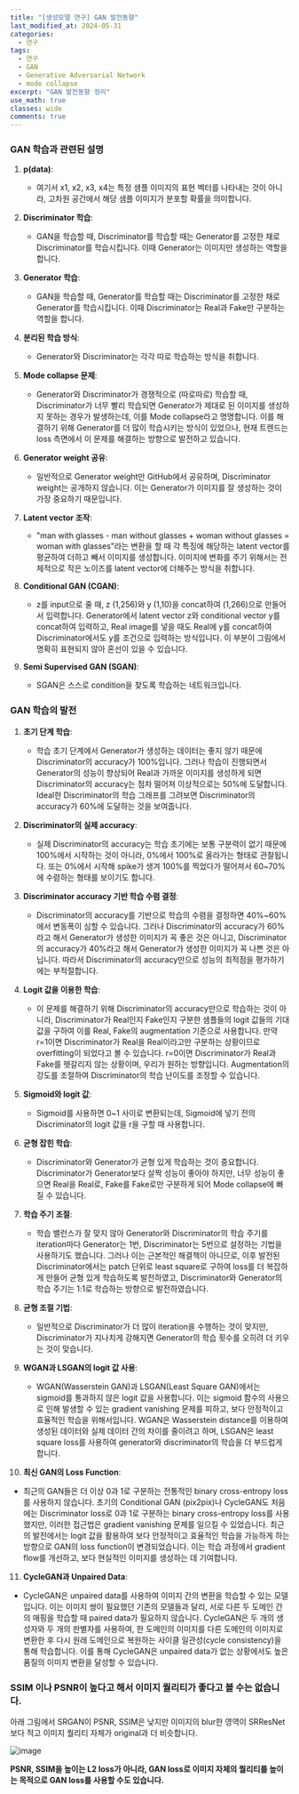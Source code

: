 ```yaml
---
title: "[생성모델 연구] GAN 발전동향"
last_modified_at: 2024-05-31
categories:
  - 연구
tags:
  - 연구
  - GAN
  - Generative Adversarial Network
  - mode collapse
excerpt: "GAN 발전동향 정리"
use_math: true
classes: wide
comments: true
---
```


### GAN 학습과 관련된 설명

1. **p(data)**: 
   - 여기서 x1, x2, x3, x4는 특정 샘플 이미지의 표현 벡터를 나타내는 것이 아니라, 고차원 공간에서 해당 샘플 이미지가 분포할 확률을 의미합니다.

2. **Discriminator 학습**:
   - GAN을 학습할 때, Discriminator를 학습할 때는 Generator를 고정한 채로 Discriminator를 학습시킵니다. 이때 Generator는 이미지만 생성하는 역할을 합니다.

3. **Generator 학습**:
   - GAN을 학습할 때, Generator를 학습할 때는 Discriminator를 고정한 채로 Generator를 학습시킵니다. 이때 Discriminator는 Real과 Fake만 구분하는 역할을 합니다.

4. **분리된 학습 방식**:
   - Generator와 Discriminator는 각각 따로 학습하는 방식을 취합니다.

5. **Mode collapse 문제**:
   - Generator와 Discriminator가 경쟁적으로 (따로따로) 학습할 때, Discriminator가 너무 빨리 학습되면 Generator가 제대로 된 이미지를 생성하지 못하는 경우가 발생하는데, 이를 Mode collapse라고 명명합니다. 이를 해결하기 위해 Generator를 더 많이 학습시키는 방식이 있었으나, 현재 트렌드는 loss 측면에서 이 문제를 해결하는 방향으로 발전하고 있습니다.

6. **Generator weight 공유**:
   - 일반적으로 Generator weight만 GitHub에서 공유하며, Discriminator weight는 공개하지 않습니다. 이는 Generator가 이미지를 잘 생성하는 것이 가장 중요하기 때문입니다.

7. **Latent vector 조작**:
   - "man with glasses - man without glasses + woman without glasses = woman with glasses"라는 변환을 할 때 각 특징에 해당하는 latent vector를 평균하여 더하고 빼서 이미지를 생성합니다. 이미지에 변화를 주기 위해서는 전체적으로 작은 노이즈를 latent vector에 더해주는 방식을 취합니다.

8. **Conditional GAN (CGAN)**:
   - z를 input으로 줄 때, z (1,256)와 y (1,10)을 concat하여 (1,266)으로 만들어서 입력합니다. Generator에서 latent vector z와 conditional vector y를 concat하여 입력하고, Real image를 넣을 때도 Real에 y를 concat하여 Discriminator에서도 y를 조건으로 입력하는 방식입니다. 이 부분이 그림에서 명확히 표현되지 않아 혼선이 있을 수 있습니다.

9. **Semi Supervised GAN (SGAN)**:
   - SGAN은 스스로 condition을 찾도록 학습하는 네트워크입니다.

### GAN 학습의 발전

1. **초기 단계 학습**:
   - 학습 초기 단계에서 Generator가 생성하는 데이터는 좋지 않기 때문에 Discriminator의 accuracy가 100%입니다. 그러나 학습이 진행되면서 Generator의 성능이 향상되어 Real과 가까운 이미지를 생성하게 되면 Discriminator의 accuracy는 점차 떨어져 이상적으로는 50%에 도달합니다. Ideal한 Discriminator의 학습 그래프를 그려보면 Discriminator의 accuracy가 60%에 도달하는 것을 보여줍니다.

2. **Discriminator의 실제 accuracy**:
   - 실제 Discriminator의 accuracy는 학습 초기에는 보통 구분력이 없기 때문에 100%에서 시작하는 것이 아니라, 0%에서 100%로 올라가는 형태로 관찰됩니다. 또는 0%에서 시작해 spike가 생겨 100%를 찍었다가 떨어져서 60~70%에 수렴하는 형태를 보이기도 합니다.

3. **Discriminator accuracy 기반 학습 수렴 결정**:
   - Discriminator의 accuracy를 기반으로 학습의 수렴을 결정하면 40%~60%에서 변동폭이 심할 수 있습니다. 그러나 Discriminator의 accuracy가 60%라고 해서 Generator가 생성한 이미지가 꼭 좋은 것은 아니고, Discriminator의 accuracy가 40%라고 해서 Generator가 생성한 이미지가 꼭 나쁜 것은 아닙니다. 따라서 Discriminator의 accuracy만으로 성능의 최적점을 평가하기에는 부적절합니다.

4. **Logit 값을 이용한 학습**:
   - 이 문제를 해결하기 위해 Discriminator의 accuracy만으로 학습하는 것이 아니라, Discriminator가 Real인지 Fake인지 구분한 샘플들의 logit 값들의 기대값을 구하여 이를 Real, Fake의 augmentation 기준으로 사용합니다. 만약 r=1이면 Discriminator가 Real을 Real이라고만 구분하는 상황이므로 overfitting이 되었다고 볼 수 있습니다. r=0이면 Discriminator가 Real과 Fake를 헷갈리지 않는 상황이며, 우리가 원하는 방향입니다. Augmentation의 강도를 조절하여 Discriminator의 학습 난이도를 조정할 수 있습니다.

5. **Sigmoid와 logit 값**:
   - Sigmoid를 사용하면 0~1 사이로 변환되는데, Sigmoid에 넣기 전의 Discriminator의 logit 값을 r을 구할 때 사용합니다.

6. **균형 잡힌 학습**:
   - Discriminator와 Generator가 균형 있게 학습하는 것이 중요합니다. Discriminator가 Generator보다 살짝 성능이 좋아야 하지만, 너무 성능이 좋으면 Real을 Real로, Fake를 Fake로만 구분하게 되어 Mode collapse에 빠질 수 있습니다.

7. **학습 주기 조절**:
   - 학습 밸런스가 잘 맞지 않아 Generator와 Discriminator의 학습 주기를 iteration마다 Generator는 1번, Discriminator는 5번으로 설정하는 기법을 사용하기도 했습니다. 그러나 이는 근본적인 해결책이 아니므로, 이후 발전된 Discriminator에서는 patch 단위로 least square로 구하여 loss를 더 복잡하게 만들어 균형 있게 학습하도록 발전하였고, Discriminator와 Generator의 학습 주기는 1:1로 학습하는 방향으로 발전하였습니다.

8. **균형 조절 기법**:
   - 일반적으로 Discriminator가 더 많이 iteration을 수행하는 것이 맞지만, Discriminator가 지나치게 강해지면 Generator의 학습 횟수를 오히려 더 키우는 것이 맞습니다.
  
9. **WGAN과 LSGAN의 logit 값 사용**:
   - WGAN(Wasserstein GAN)과 LSGAN(Least Square GAN)에서는 sigmoid를 통과하지 않은 logit 값을 사용합니다. 이는 sigmoid 함수의 사용으로 인해 발생할 수 있는 gradient vanishing 문제를 피하고, 보다 안정적이고 효율적인 학습을 위해서입니다. WGAN은 Wasserstein distance를 이용하여 생성된 데이터와 실제 데이터 간의 차이를 줄이려고 하며, LSGAN은 least square loss를 사용하여 generator와 discriminator의 학습을 더 부드럽게 합니다.

10. **최신 GAN의 Loss Function**:
   - 최근의 GAN들은 더 이상 0과 1로 구분하는 전통적인 binary cross-entropy loss를 사용하지 않습니다. 초기의 Conditional GAN (pix2pix)나 CycleGAN도 처음에는 Discriminator loss로 0과 1로 구분하는 binary cross-entropy loss를 사용했지만, 이러한 접근법은 gradient vanishing 문제를 일으킬 수 있었습니다. 최근의 발전에서는 logit 값을 활용하여 보다 안정적이고 효율적인 학습을 가능하게 하는 방향으로 GAN의 loss function이 변경되었습니다. 이는 학습 과정에서 gradient flow를 개선하고, 보다 현실적인 이미지를 생성하는 데 기여합니다.

11. **CycleGAN과 Unpaired Data**:
   - CycleGAN은 unpaired data를 사용하여 이미지 간의 변환을 학습할 수 있는 모델입니다. 이는 이미지 쌍이 필요했던 기존의 모델들과 달리, 서로 다른 두 도메인 간의 매핑을 학습할 때 paired data가 필요하지 않습니다. CycleGAN은 두 개의 생성자와 두 개의 판별자를 사용하여, 한 도메인의 이미지를 다른 도메인의 이미지로 변환한 후 다시 원래 도메인으로 복원하는 사이클 일관성(cycle consistency)을 통해 학습합니다. 이를 통해 CycleGAN은 unpaired data가 없는 상황에서도 높은 품질의 이미지 변환을 달성할 수 있습니다.

### SSIM 이나 PSNR이 높다고 해서 이미지 퀄리티가 좋다고 볼 수는 없습니다.

아래 그림에서 SRGAN이 PSNR, SSIM은 낮지만 이미지의 blur한 영역이 SRResNet보다 적고 이미지 퀄리티 자체가 original과 더 비슷합니다.

![image](https://github.com/sandokim/sandokim.github.io/assets/74639652/d00eafe5-f71b-4e68-af7e-ce43c74b4224)

**PSNR, SSIM을 높이는 L2 loss가 아니라, GAN loss로 이미지 자체의 퀄리티를 높이는 목적으로 GAN loss를 사용할 수도 있습니다.**
